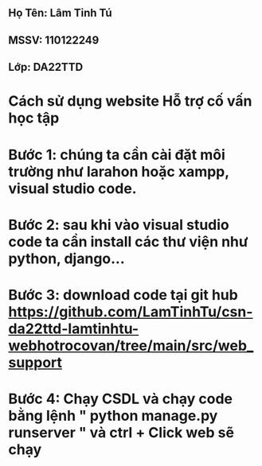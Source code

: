 ## Họ Tên: Lâm Tinh Tú
## MSSV: 110122249
## Lớp: DA22TTD

# Cách sử dụng website Hỗ trợ cố vấn học tập
# Bước 1: chúng ta cần cài đặt môi trường như larahon hoặc xampp, visual studio code.
# Bước 2: sau khi vào visual studio code ta cần install các thư viện như python, django...
# Bước 3: download code tại git hub https://github.com/LamTinhTu/csn-da22ttd-lamtinhtu-webhotrocovan/tree/main/src/web_support
# Bước 4: Chạy CSDL và chạy code bằng lệnh " python manage.py runserver " và ctrl  + Click web sẽ chạy
